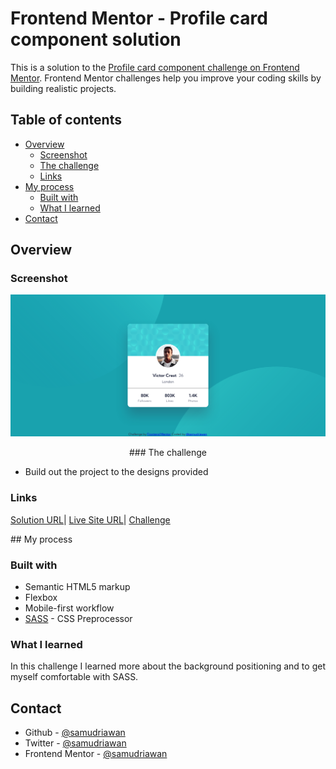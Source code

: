 # Frontend Mentor - Profile card component solution

This is a solution to the [Profile card component challenge on Frontend Mentor](https://www.frontendmentor.io/challenges/profile-card-component-cfArpWshJ). Frontend Mentor challenges help you improve your coding skills by building realistic projects.

## Table of contents

- [Overview](#overview)
  - [Screenshot](#screenshot)
  - [The challenge](#the-challenge)
  - [Links](#links)
- [My process](#my-process)
  - [Built with](#built-with)
  - [What I learned](#what-i-learned)
- [Contact](#contact)

## Overview

### Screenshot

![Preview Screenshot](images/Screenshot.png)

<p align="center">
### The challenge

- Build out the project to the designs provided

### Links

  <a href="https://www.frontendmentor.io/solutions/mobilefirst-using-sass-WHUiB0JTg" target="_blank">
    Solution URL</a>|
  <a href="https://samudriawan.github.io/profile-card-frontendmentor/" target="_blank">
    Live Site URL</a>|
  <a href="https://www.frontendmentor.io/challenges/profile-card-component-cfArpWshJ" target="_blank">
    Challenge</a>
</p>
## My process

### Built with

- Semantic HTML5 markup
- Flexbox
- Mobile-first workflow
- [SASS](https://sass-lang.com/) - CSS Preprocessor

### What I learned

In this challenge I learned more about the background positioning and to get myself comfortable with SASS.

## Contact

- Github - [@samudriawan](https://github.com/samudriawan/)
- Twitter - [@samudriawan](https://twitter.com/samudriawan)
- Frontend Mentor - [@samudriawan](https://www.frontendmentor.io/profile/samudriawan)
